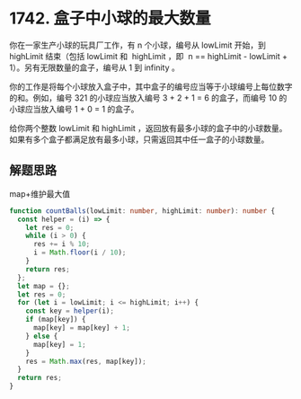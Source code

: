 # 1742. 盒子中小球的最大数量

你在一家生产小球的玩具厂工作，有 n 个小球，编号从 lowLimit 开始，到 highLimit 结束（包括 lowLimit 和  highLimit ，即  n == highLimit - lowLimit + 1）。另有无限数量的盒子，编号从 1 到 infinity 。

你的工作是将每个小球放入盒子中，其中盒子的编号应当等于小球编号上每位数字的和。例如，编号 321 的小球应当放入编号 3 + 2 + 1 = 6 的盒子，而编号 10 的小球应当放入编号 1 + 0 = 1 的盒子。

给你两个整数 lowLimit 和 highLimit ，返回放有最多小球的盒子中的小球数量。如果有多个盒子都满足放有最多小球，只需返回其中任一盒子的小球数量。

## 解题思路

map+维护最大值

```typescript
function countBalls(lowLimit: number, highLimit: number): number {
  const helper = (i) => {
    let res = 0;
    while (i > 0) {
      res += i % 10;
      i = Math.floor(i / 10);
    }
    return res;
  };
  let map = {};
  let res = 0;
  for (let i = lowLimit; i <= highLimit; i++) {
    const key = helper(i);
    if (map[key]) {
      map[key] = map[key] + 1;
    } else {
      map[key] = 1;
    }
    res = Math.max(res, map[key]);
  }
  return res;
}
```
